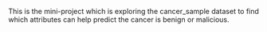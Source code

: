 This is the mini-project which is exploring the cancer_sample dataset to find which attributes can help predict the cancer is benign or malicious.

